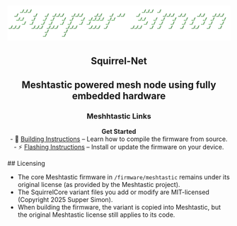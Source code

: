 <div align="center">
  <a href="https://meshtastic.org">
    <img src=".github/SupperSimon.png" alt="SupperSimon" width="800"/>
  </a>

  <h2>Squirrel-Net</h2>
  <h2>Meshtastic powered mesh node using fully embedded hardware</h2>
  
  <p>
    <h3>Meshhtastic Links</h3>
    <a href="https://meshtastic.org" style="text-decoration:none; font-weight:bold;">Get Started</a><br/>
    - 🔧 <a href="https://meshtastic.org/docs/development/firmware/build">Building Instructions</a> – Learn how to compile the firmware from source.<br/>
    - ⚡ <a href="https://meshtastic.org/docs/getting-started/flashing-firmware/">Flashing Instructions</a> – Install or update the firmware on your device.
  </p>
</div>
## Licensing

- The core Meshtastic firmware in `/firmware/meshtastic` remains under its original license (as provided by the Meshtastic project).  
- The SquirrelCore variant files you add or modify are MIT-licensed (Copyright 2025 Supper Simon).  
- When building the firmware, the variant is copied into Meshtastic, but the original Meshtastic license still applies to its code.
